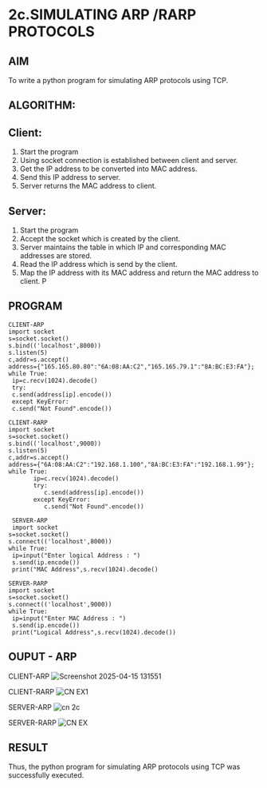 # 2c.SIMULATING ARP /RARP PROTOCOLS
## AIM
To write a python program for simulating ARP protocols using TCP.
## ALGORITHM:
## Client:
1. Start the program
2. Using socket connection is established between client and server.
3. Get the IP address to be converted into MAC address.
4. Send this IP address to server.
5. Server returns the MAC address to client.
## Server:
1. Start the program
2. Accept the socket which is created by the client.
3. Server maintains the table in which IP and corresponding MAC addresses are
stored.
4. Read the IP address which is send by the client.
5. Map the IP address with its MAC address and return the MAC address to client.
P
## PROGRAM 
```
CLIENT-ARP
import socket
s=socket.socket()
s.bind(('localhost',8000))
s.listen(5)
c,addr=s.accept()
address={"165.165.80.80":"6A:08:AA:C2","165.165.79.1":"8A:BC:E3:FA"};
while True:
 ip=c.recv(1024).decode()
 try:
 c.send(address[ip].encode())
 except KeyError:
 c.send("Not Found".encode())

CLIENT-RARP
import socket 
s=socket.socket() 
s.bind(('localhost',9000)) 
s.listen(5) 
c,addr=s.accept() 
address={"6A:08:AA:C2":"192.168.1.100","8A:BC:E3:FA":"192.168.1.99"}; 
while True: 
       ip=c.recv(1024).decode() 
       try: 
          c.send(address[ip].encode()) 
       except KeyError: 
          c.send("Not Found".encode())
```
```
 SERVER-ARP
 import socket
s=socket.socket()
s.connect(('localhost',8000))
while True:
 ip=input("Enter logical Address : ")
 s.send(ip.encode())
 print("MAC Address",s.recv(1024).decode()

SERVER-RARP
import socket 
s=socket.socket() 
s.connect(('localhost',9000)) 
while True: 
 ip=input("Enter MAC Address : ") 
 s.send(ip.encode()) 
 print("Logical Address",s.recv(1024).decode())
 ```
## OUPUT - ARP
CLIENT-ARP
![Screenshot 2025-04-15 131551](https://github.com/user-attachments/assets/8af9faa2-77bf-41a8-a0dc-5535dee11cb4)

CLIENT-RARP
![CN EX1](https://github.com/user-attachments/assets/08b12a90-9d7f-4fd0-89db-7246713be559)


SERVER-ARP
![cn 2c](https://github.com/user-attachments/assets/54e189ba-0056-4406-9f20-0df7bbfd7cd4)

SERVER-RARP
![CN EX](https://github.com/user-attachments/assets/4faa66db-392f-43a8-acdb-f40dd4b4a6f0)


## RESULT
Thus, the python program for simulating ARP protocols using TCP was successfully 
executed.
